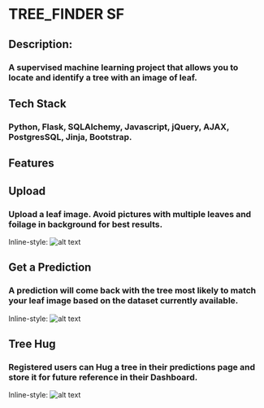 # TREE_FINDER SF

## Description:

### A supervised machine learning project that allows you to locate and identify a tree with an image of leaf.

## Tech Stack
### Python, Flask, SQLAlchemy, Javascript, jQuery, AJAX, PostgresSQL, Jinja, Bootstrap.

## Features

## Upload 
### Upload a leaf image. Avoid pictures with multiple leaves and foilage in background for best results. 

Inline-style: 
![alt text](https://github.com/jessicagamio/TREE-FINDER/static/img/frontPage.jpg "Front Page")


## Get a Prediction
### A prediction will come back with the tree most likely to match your leaf image based on the dataset currently available.

Inline-style: 
![alt text](https://github.com/jessicagamio/TREE-FINDER/static/img/prediction.jpg "Prediction")


## Tree Hug
### Registered users can Hug a tree in their predictions page and store it for future reference in their Dashboard.

Inline-style: 
![alt text](https://github.com/jessicagamio/TREE-FINDER/static/img/dashboard.jpg "Dashboard")


